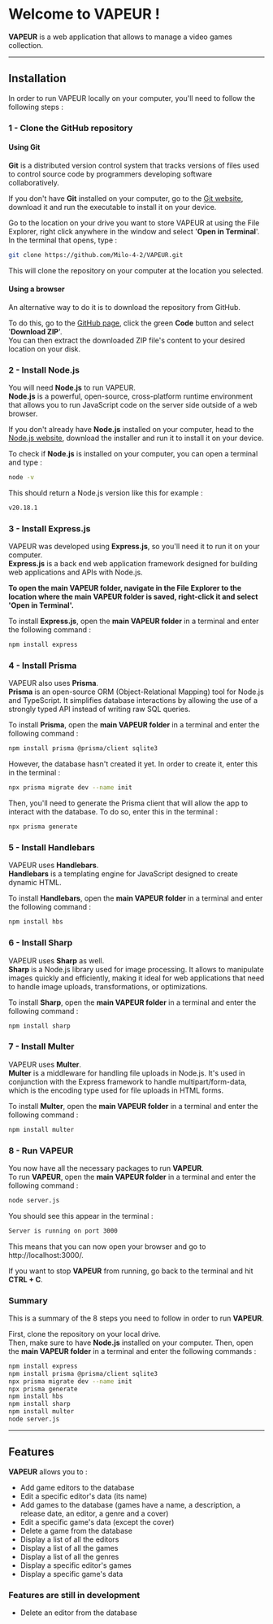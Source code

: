 # Welcome to **VAPEUR** !  
**VAPEUR** is a web application that allows to manage a video games collection.

---

## Installation

In order to run VAPEUR locally on your computer, you'll need to follow the following steps :

### 1 - Clone the GitHub repository

#### Using Git

**Git** is a distributed version control system that tracks versions of files used to control source code by programmers developing software collaboratively.

If you don't have **Git** installed on your computer, go to the [Git website](https://git-scm.com/), download it and run the executable to install it on your device.

Go to the location on your drive you want to store VAPEUR at using the File Explorer, right click anywhere in the window and select '**Open in Terminal**'. In the terminal that opens, type :

```bash
git clone https://github.com/Milo-4-2/VAPEUR.git
```

This will clone the repository on your computer at the location you selected.

#### Using a browser

An alternative way to do it is to download the repository from GitHub.

To do this, go to the [GitHub page](https://github.com/Milo-4-2/VAPEUR.git), click the green **Code** button and select '**Download ZIP**'.  
You can then extract the downloaded ZIP file's content to your desired location on your disk.

### 2 - Install Node.js

You will need **Node.js** to run VAPEUR.  
**Node.js** is a powerful, open-source, cross-platform runtime environment that allows you to run JavaScript code on the server side outside of a web browser.

If you don't already have **Node.js** installed on your computer, head to the [Node.js website](https://nodejs.org/en), download the installer and run it to install it on your device.

To check if **Node.js** is installed on your computer, you can open a terminal and type :

```bash
node -v
```

This should return a Node.js version like this for example : 

```bash
v20.18.1
```

### 3 - Install Express.js

VAPEUR was developed using **Express.js**, so you'll need it to run it on your computer.  
**Express.js** is a back end web application framework designed for building web applications and APIs with Node.js.

**To open the main VAPEUR folder, navigate in the File Explorer to the location where the main VAPEUR folder is saved, right-click it and select 'Open in Terminal'.** 

To install **Express.js**, open the **main VAPEUR folder** in a terminal and enter the following command :



```bash
npm install express
```

### 4 - Install Prisma

VAPEUR also uses **Prisma**.  
**Prisma** is an open-source ORM (Object-Relational Mapping) tool for Node.js and TypeScript. It simplifies database interactions by allowing the use of a strongly typed API instead of writing raw SQL queries.

To install **Prisma**, open the **main VAPEUR folder** in a terminal and enter the following command :

```bash
npm install prisma @prisma/client sqlite3
```

However, the database hasn't created it yet. In order to create it, enter this in the terminal :

```bash
npx prisma migrate dev --name init
```

Then, you'll need to generate the Prisma client that will allow the app to interact with the database. To do so, enter this in the terminal :

```bash
npx prisma generate
```

### 5 - Install Handlebars

VAPEUR uses **Handlebars**.  
**Handlebars** is a templating engine for JavaScript designed to create dynamic HTML.

To install **Handlebars**, open the **main VAPEUR folder** in a terminal and enter the following command :

```bash
npm install hbs
```

### 6 - Install Sharp

VAPEUR uses **Sharp** as well.  
**Sharp** is a Node.js library used for image processing. It allows to manipulate images quickly and efficiently, making it ideal for web applications that need to handle image uploads, transformations, or optimizations.

To install **Sharp**, open the **main VAPEUR folder** in a terminal and enter the following command :

```bash
npm install sharp
```

### 7 - Install Multer

VAPEUR uses **Multer**.  
**Multer** is a middleware for handling file uploads in Node.js. It's used in conjunction with the Express framework to handle multipart/form-data, which is the encoding type used for file uploads in HTML forms.

To install **Multer**, open the **main VAPEUR folder** in a terminal and enter the following command :

```bash
npm install multer
```

### 8 - Run VAPEUR

You now have all the necessary packages to run **VAPEUR**.  
To run **VAPEUR**, open the **main VAPEUR folder** in a terminal and enter the following command :

```bash
node server.js
```

You should see this appear in the terminal :

```bash
Server is running on port 3000
```

This means that you can now open your browser and go to http://localhost:3000/.  

If you want to stop **VAPEUR** from running, go back to the terminal and hit **CTRL + C**.

### Summary

This is a summary of the 8 steps you need to follow in order to run **VAPEUR**.

First, clone the repository on your local drive.  
Then, make sure to have **Node.js** installed on your computer.
Then, open the **main VAPEUR folder** in a terminal and enter the following commands :

```bash
npm install express
npm install prisma @prisma/client sqlite3
npx prisma migrate dev --name init
npx prisma generate
npm install hbs
npm install sharp
npm install multer
node server.js
```

---

## Features

**VAPEUR** allows you to :

* Add game editors to the database
* Edit a specific editor's data (its name)
* Add games to the database (games have a name, a description, a release date, an editor, a genre and a cover)
* Edit a specific game's data (except the cover)
* Delete a game from the database
* Display a list of all the editors
* Display a list of all the games
* Display a list of all the genres
* Display a specific editor's games
* Display a specific game's data

### Features are still in development

* Delete an editor from the database
